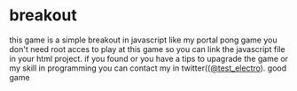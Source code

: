 # breakout
this game is a simple breakout in javascript 
like my portal pong game you don't need root acces to play at this game
so you can link the javascript file in your html project.
if you found or you have a tips to upagrade the game or my skill in programming you can contact my in twitter(([@test_electro](https://twitter.com/test_electro)).
good game 

